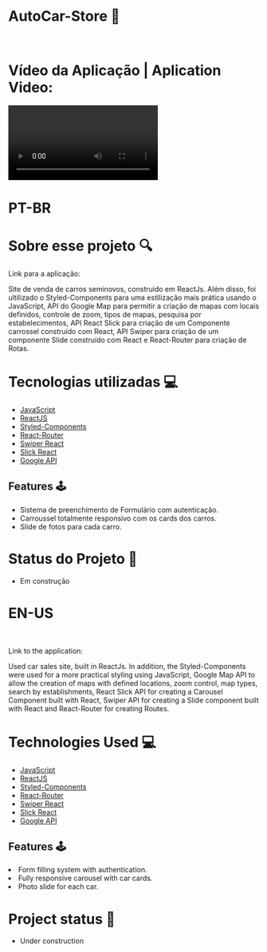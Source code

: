 



# AutoCar-Store 🚗
<br>
<h1> Vídeo da Aplicação | Aplication Video: </h1>
<video src="https://user-images.githubusercontent.com/102983819/184963627-0d537086-9914-4224-8b28-8ca3c8657327.mp4" autoplay> </video>
<br>
<h1> PT-BR </h1>
<h1> Sobre esse projeto 🔍 </h1>
<p> Link para a aplicação: </p>
<p> Site de venda de carros seminovos, construido em ReactJs. Além disso, foi ultilizado o Styled-Components para uma estilização mais prática usando o JavaScript, API do Google Map para permitir a criação de mapas com locais definidos, controle de zoom, tipos de mapas, pesquisa por estabelecimentos, API React Slick para criação de um Componente carrossel construído com React, API Swiper para criação de um componente Slide construído com React e React-Router para criação de Rotas.  </p>


<h1>Tecnologias utilizadas 💻 </h1>
<ul>
<li> <a href="https://www.javascript.com/">JavaScript </a></li> 
<li> <a href="https://pt-br.reactjs.org/"> ReactJS </a> </li>
<li><a href="https://styled-components.com"> Styled-Components </a> </li>
<li> <a href="https://v5.reactrouter.com/web/guides/quick-start">React-Router </a></li>
<li> <a href="https://swiperjs.com/"> Swiper React </a>
<li> <a href="https://react-slick.neostack.com"> Slick React </a>
<li> <a href="https://developers.google.com/maps"> Google API </a>
</ul>
<h2> Features 🕹 </h2>
<ul>
<li> Sistema de preenchimento de Formulário com autenticação. </li>
<li> Carroussel totalmente responsivo com os cards dos carros. </li>
<li> Slide de fotos para cada carro. </li>
</ul> 
<h1> Status do Projeto 📌 </h1>
<ul> <li> Em construção </li> </ul>
  
<h1>EN-US</h1>
<br>
<p>Link to the application:

Used car sales site, built in ReactJs. In addition, the Styled-Components were used for a more practical styling using JavaScript, Google Map API to allow the creation of maps with defined locations, zoom control, map types, search by establishments, React Slick API for creating a Carousel Component built with React, Swiper API for creating a Slide component built with React and React-Router for creating Routes. </p>

<h1> Technologies Used 💻 </h1>
 
<ul>
 <li> <a href="https://www.javascript.com/">JavaScript </a></li> 
 <li> <a href="https://pt-br.reactjs.org/"> ReactJS </a> </li>
 <li><a href="https://styled-components.com"> Styled-Components </a> </li>
 <li> <a href="https://v5.reactrouter.com/web/guides/quick-start">React-Router </a></li>
 <li> <a href="https://swiperjs.com/"> Swiper React </a>
 <li> <a href="https://react-slick.neostack.com"> Slick React </a>
 <li> <a href="https://developers.google.com/maps"> Google API </a>
 </ul>
 
 <h2> Features 🕹 </h2>
 <li> Form filling system with authentication.</li>
 <li> Fully responsive carousel with car cards.</li>
 <li> Photo slide for each car.</li>
 
 <h1> Project status 📌 </h1>
 <ul> <li> Under construction </li> </ul>
  
